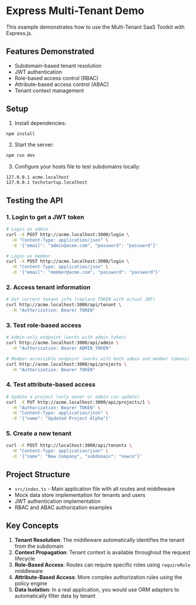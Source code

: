 # Express Multi-Tenant Demo

This example demonstrates how to use the Multi-Tenant SaaS Toolkit with Express.js.

## Features Demonstrated

- Subdomain-based tenant resolution
- JWT authentication
- Role-based access control (RBAC)
- Attribute-based access control (ABAC)
- Tenant context management

## Setup

1. Install dependencies:
```bash
npm install
```

2. Start the server:
```bash
npm run dev
```

3. Configure your hosts file to test subdomains locally:
```
127.0.0.1 acme.localhost
127.0.0.1 techstartup.localhost
```

## Testing the API

### 1. Login to get a JWT token

```bash
# Login as admin
curl -X POST http://acme.localhost:3000/login \
  -H "Content-Type: application/json" \
  -d '{"email": "admin@acme.com", "password": "password"}'

# Login as member
curl -X POST http://acme.localhost:3000/login \
  -H "Content-Type: application/json" \
  -d '{"email": "member@acme.com", "password": "password"}'
```

### 2. Access tenant information

```bash
# Get current tenant info (replace TOKEN with actual JWT)
curl http://acme.localhost:3000/api/tenant \
  -H "Authorization: Bearer TOKEN"
```

### 3. Test role-based access

```bash
# Admin-only endpoint (works with admin token)
curl http://acme.localhost:3000/api/admin \
  -H "Authorization: Bearer ADMIN_TOKEN"

# Member-accessible endpoint (works with both admin and member tokens)
curl http://acme.localhost:3000/api/projects \
  -H "Authorization: Bearer TOKEN"
```

### 4. Test attribute-based access

```bash
# Update a project (only owner or admin can update)
curl -X PUT http://acme.localhost:3000/api/projects/1 \
  -H "Authorization: Bearer TOKEN" \
  -H "Content-Type: application/json" \
  -d '{"name": "Updated Project Alpha"}'
```

### 5. Create a new tenant

```bash
curl -X POST http://localhost:3000/api/tenants \
  -H "Content-Type: application/json" \
  -d '{"name": "New Company", "subdomain": "newco"}'
```

## Project Structure

- `src/index.ts` - Main application file with all routes and middleware
- Mock data store implementation for tenants and users
- JWT authentication implementation
- RBAC and ABAC authorization examples

## Key Concepts

1. **Tenant Resolution**: The middleware automatically identifies the tenant from the subdomain
2. **Context Propagation**: Tenant context is available throughout the request lifecycle
3. **Role-Based Access**: Routes can require specific roles using `requireRole` middleware
4. **Attribute-Based Access**: More complex authorization rules using the policy engine
5. **Data Isolation**: In a real application, you would use ORM adapters to automatically filter data by tenant